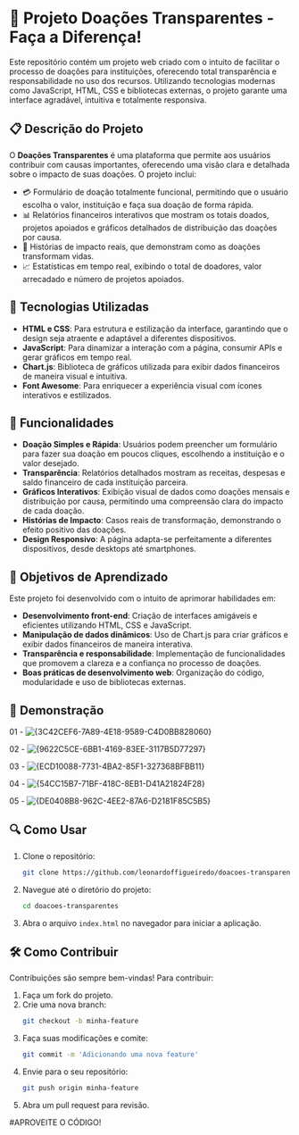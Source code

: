 # 🌟 Projeto Doações Transparentes - Faça a Diferença!

Este repositório contém um projeto web criado com o intuito de facilitar o processo de doações para instituições, oferecendo total transparência e responsabilidade no uso dos recursos. Utilizando tecnologias modernas como JavaScript, HTML, CSS e bibliotecas externas, o projeto garante uma interface agradável, intuitiva e totalmente responsiva.

## 📋 Descrição do Projeto

O **Doações Transparentes** é uma plataforma que permite aos usuários contribuir com causas importantes, oferecendo uma visão clara e detalhada sobre o impacto de suas doações. O projeto inclui:

- 💳 Formulário de doação totalmente funcional, permitindo que o usuário escolha o valor, instituição e faça sua doação de forma rápida.
- 📊 Relatórios financeiros interativos que mostram os totais doados, projetos apoiados e gráficos detalhados de distribuição das doações por causa.
- 🧡 Histórias de impacto reais, que demonstram como as doações transformam vidas.
- 📈 Estatísticas em tempo real, exibindo o total de doadores, valor arrecadado e número de projetos apoiados.

## 🚀 Tecnologias Utilizadas

- **HTML e CSS**: Para estrutura e estilização da interface, garantindo que o design seja atraente e adaptável a diferentes dispositivos.
- **JavaScript**: Para dinamizar a interação com a página, consumir APIs e gerar gráficos em tempo real.
- **Chart.js**: Biblioteca de gráficos utilizada para exibir dados financeiros de maneira visual e intuitiva.
- **Font Awesome**: Para enriquecer a experiência visual com ícones interativos e estilizados.

## 🧩 Funcionalidades

- **Doação Simples e Rápida**: Usuários podem preencher um formulário para fazer sua doação em poucos cliques, escolhendo a instituição e o valor desejado.
- **Transparência**: Relatórios detalhados mostram as receitas, despesas e saldo financeiro de cada instituição parceira.
- **Gráficos Interativos**: Exibição visual de dados como doações mensais e distribuição por causa, permitindo uma compreensão clara do impacto de cada doação.
- **Histórias de Impacto**: Casos reais de transformação, demonstrando o efeito positivo das doações.
- **Design Responsivo**: A página adapta-se perfeitamente a diferentes dispositivos, desde desktops até smartphones.

## 🎯 Objetivos de Aprendizado

Este projeto foi desenvolvido com o intuito de aprimorar habilidades em:

- **Desenvolvimento front-end**: Criação de interfaces amigáveis e eficientes utilizando HTML, CSS e JavaScript.
- **Manipulação de dados dinâmicos**: Uso de Chart.js para criar gráficos e exibir dados financeiros de maneira interativa.
- **Transparência e responsabilidade**: Implementação de funcionalidades que promovem a clareza e a confiança no processo de doações.
- **Boas práticas de desenvolvimento web**: Organização do código, modularidade e uso de bibliotecas externas.

## 📸 Demonstração

01 - ![{3C42CEF6-7A89-4E18-9589-C4D0BB828060}](https://github.com/user-attachments/assets/0dec04b6-6721-424c-a839-32caf14d8274)

02 - ![{9622C5CE-6BB1-4169-83EE-3117B5D77297}](https://github.com/user-attachments/assets/1d86ef03-def2-4fd0-9b8d-c301dbc1a7ca)

03 - ![{ECD10088-7731-4BA2-85F1-327368BFBB11}](https://github.com/user-attachments/assets/a0c57335-4c53-4299-9b55-dfbb8d207f6e)

04 - ![{54CC15B7-71BF-418C-8EB1-D41A21824F28}](https://github.com/user-attachments/assets/e5bb6950-065a-46e6-9e4a-b5e5cd89835a)

05 - ![{DE0408B8-962C-4EE2-87A6-D2181F85C5B5}](https://github.com/user-attachments/assets/4f9841ae-80a0-4372-b7e5-632eab91bf98)


## 🔍 Como Usar

1. Clone o repositório:
    ```bash
    git clone https://github.com/leonardoffigueiredo/doacoes-transparentes
    ```
2. Navegue até o diretório do projeto:
    ```bash
    cd doacoes-transparentes
    ```
3. Abra o arquivo `index.html` no navegador para iniciar a aplicação.

## 🛠️ Como Contribuir

Contribuições são sempre bem-vindas! Para contribuir:

1. Faça um fork do projeto.
2. Crie uma nova branch:
    ```bash
    git checkout -b minha-feature
    ```
3. Faça suas modificações e comite:
    ```bash
    git commit -m 'Adicionando uma nova feature'
    ```
4. Envie para o seu repositório:
    ```bash
    git push origin minha-feature
    ```
5. Abra um pull request para revisão.


#APROVEITE O CÓDIGO! 
